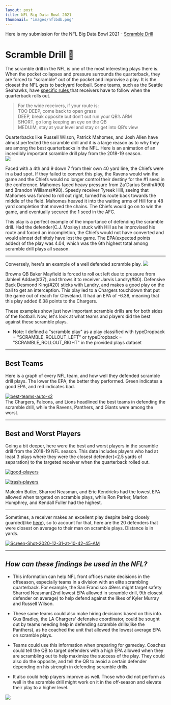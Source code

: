 ```yaml
---
layout: post
title: NFL Big Data Bowl 2021
thumbnail: "images/nflbdb.png"
---
```


Here is my submission for the NFL Big Data Bowl 2021 - [Scramble Drill](https://www.kaggle.com/pranavrajaram/scramble-drill)
<br>

# **Scramble Drill 🏈**

The scramble drill in the NFL is one of the most interesting plays there is. When the pocket collapses and pressure surrounds the quarterback, they are forced to "scramble" out of the pocket and improvise a play. It is the closest the NFL gets to backyard football. Some teams, such as the Seattle Seahawks, have [specific rules ](https://www.fieldgulls.com/football-breakdowns/2014/1/8/5267712/seahawks-saints-receivers-and-scramble-rules) that receivers have to follow when the quarterback rolls out.
> For the wide receivers, if your route is: <br>
TOO DEEP, come back to open grass <br>
DEEP, break opposite but don’t out run your QB’s ARM <br>
SHORT, go long keeping an eye on the QB <br>
MEDUIM, stay at your level and stay or get into QB’s view 

Quarterbacks like Russell Wilson, Patrick Mahomes, and Josh Allen have almost perfected the scramble drill and it is a large reason as to why they are among the best quarterbacks in the NFL. Here is an animation of an incredibly important scramble drill play from the 2018-19 season. 
<br>
<img src="https://media.giphy.com/media/4Nh5ge5OrIRwCf5ac2/giphy.gif"> 

Faced with a 4th and 9 down 7 from their own 40 yard line, the Chiefs were in a bad spot. If they failed to convert this play, the Ravens would win the game and the Chiefs would no longer control their destiny for the #1 seed in the conference. Mahomes faced heavy pressure from Za'Darius Smith(#90) and Brandon Williams(#98). Speedy receiver Tyreek Hill, seeing that Mahomes was forced to roll out right, turned his route back towards the middle of the field. Mahomes heaved it into the waiting arms of Hill for a 48 yard completion that moved the chains. The Chiefs would go on to win the game, and eventually secured the 1 seed in the AFC.

This play is a perfect example of the importance of defending the scramble drill. Had the defender(C.J. Mosley) stuck with Hill as he improvised his route and forced an incompletion, the Chiefs would not have converted and would almost definitely have lost the game. The EPA(expected points added) of the play was 4.04, which was the 6th highest total among scramble drill plays all season.

<hr>

Conversely, here's an example of a well defended scramble play.
<img src="https://media.giphy.com/media/z66BLiT9hTISNaejtd/giphy.gif">

Browns QB Baker Mayfield is forced to roll out left due to pressure from Jahleel Addae(#37), and throws it to receiver Jarvis Landry(#80). Defensive Back Desmond King(#20) sticks with Landry, and makes a good play on the ball to get an interception. This play led to a Chargers touchdown that put the game out of reach for Cleveland. It had an EPA of -6.38, meaning that this play added 6.38 points to the Chargers.

These examples show just how important scramble drills are for both sides of the football. Now, let's look at what teams and players did the best against these scramble plays.

- Note: I defined a "scramble play" as a play classified with typeDropback = "SCRAMBLE_ROLLOUT_LEFT" or typeDropback = "SCRAMBLE_ROLLOUT_RIGHT" in the provided plays dataset

<hr>

## Best Teams
Here is a graph of every NFL team, and how well they defended scramble drill plays. The lower the EPA, the better they performed.
Green indicates a good EPA, and red indicates bad.

<a href="https://i.ibb.co/BCfD03V/team-stats.png"><img src="https://i.ibb.co/BCfD03V/team-stats.png" alt="best-teams-auto-x2" border="0"></a>
<br>
The Chargers, Falcons, and Lions headlined the best teams in defending the scramble drill, while the Ravens, Panthers, and Giants were among the worst.

<hr>

## Best and Worst Players
Going a bit deeper, here were the best and worst players in the scramble drill from the 2018-19 NFL season. This data includes players who had at least 3 plays where they were the closest defender(<2.5 yards of separation) to the targeted receiver when the quarterback rolled out.

<a href="https://ibb.co/pJ6XHJB"><img src="https://i.ibb.co/Yp4j5pF/good-players.png" alt="good-players" border="0"></a>

<a href="https://ibb.co/h9YNJmp"><img src="https://i.ibb.co/9gZ0krR/trash-players.png" alt="trash-players" border="0"></a>

Malcolm Butler, Sharrod Neasman, and Eric Kendricks had the lowest EPA allowed when targeted on scramble plays, while Ron Parker, Marlon Humphrey, and Kendall Fuller had the highest.

<hr>

Sometimes, a receiver makes an excellent play despite being closely guarded(like [here](https://www.miamidolphins.com/video/leonte-carroo-hauls-in-epic-74-yard-touchdown)), so to account for that, here are the 20 defenders that were closest on average to their man on scramble plays. Distance is in yards.

<a href="https://ibb.co/MkXz0Qw"><img src="https://i.ibb.co/HTJc83w/Screen-Shot-2020-12-31-at-10-42-45-AM.png" alt="Screen-Shot-2020-12-31-at-10-42-45-AM" border="0"></a>

<hr>

## *How can these findings be used in the NFL?*

- This information can help NFL front offices make decisions in the offseason, especially teams in a division with an elite scrambling quarterback. For example, the San Francisco 49ers might target safety Sharrod Neasman(2nd lowest EPA allowed in scramble drill, 9th closest defender on average) to help defend against the likes of Kyler Murray and Russell Wilson.  

- These same teams could also make hiring decisions based on this info. Gus Bradley, the LA Chargers' defensive coordinator, could be sought out by teams needing help in defending scramble drills(like the Panthers), as he coached the unit that allowed the lowest average EPA on scramble plays. 

- Teams could use this information when preparing for gameday. Coaches could tell the QB to target defenders with a high EPA allowed when they are scrambling out to help maximize the success of the play. They could also do the opposite, and tell the QB to avoid a certain defender depending on his strength in defending scramble drills.

- It also could help players improve as well. Those who did not perform as well in the scramble drill might work on it in the off-season and elevate their play to a higher level.

<img src="https://media.giphy.com/media/gU0B4gywNafrZRzMzM/giphy.gif">
